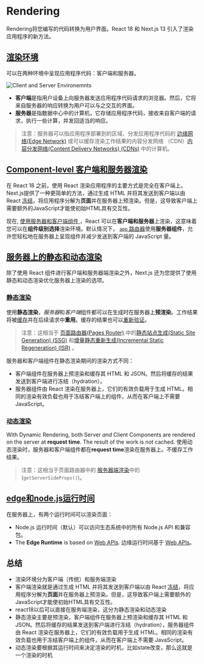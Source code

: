 # Rendering

Rendering将您编写的代码转换为用户界面。React 18 和 Next.js 13 引入了渲染应用程序的新方法。

## [渲染环境](https://nextjs.org/docs/app/building-your-application/rendering#rendering-environments)

可以在两种环境中呈现应用程序代码：客户端和服务器。

![Client and Server Environemnts](https://nextjs.org/_next/image?url=%2Fdocs%2Flight%2Fclient-and-server-environments.png&w=3840&q=75)

- **客户端**是指用户设备上向服务器发送应用程序代码请求的浏览器。然后，它将来自服务器的响应转换为用户可以与之交互的界面。
- **服务器**是指数据中心中的计算机，它存储应用程序代码，接收来自客户端的请求，执行一些计算，并发回适当的响应。

> 注意：服务器可以指应用程序部署到的区域、分发应用程序代码的 [边缘网络(Edge Network)](https://vercel.com/docs/concepts/edge-network/overview) 或可以缓存渲染工作结果的内容分发网络 （CDN）[内容分发网络(Content Delivery Networks) (CDNs)](https://developer.mozilla.org/en-US/docs/Glossary/CDN)  中的计算机。

## [Component-level 客户端和服务器渲染](https://nextjs.org/docs/app/building-your-application/rendering#component-level-client-and-server-rendering)

在 React 18 之前，使用 React 渲染应用程序的主要方式是完全在客户端上。Next.js提供了一种更简单的方法，通过生成 HTML 并将其发送到客户端以由 React [冻结](https://react.dev/reference/react-dom/hydrate#hydrating-server-rendered-html)，将应用程序分解为**页面**并在服务器上预渲染。但是，这导致客户端上需要额外的JavaScript才能使初始HTML具有交互性。

现在, [使用服务器和客户端组件 ](https://nextjs.org/docs/getting-started/react-essentials)，React 可以在**客户端和服务器**上渲染，这意味着您可以在**组件级别选择**渲染环境。默认情况下， [`app` 路由器](https://nextjs.org/docs/app/building-your-application/routing#the-app-router)使用**服务器组件**，允许您轻松地在服务器上呈现组件并减少发送到客户端的 JavaScript 量。

## [服务器上的静态和动态渲染](https://nextjs.org/docs/app/building-your-application/rendering#static-and-dynamic-rendering-on-the-server)

除了使用 React 组件进行客户端和服务器端渲染之外，Next.js 还为您提供了使用静态和动态渲染优化服务器上渲染的选项。

### [静态渲染](https://nextjs.org/docs/app/building-your-application/rendering#static-rendering)

使用**静态渲染**，*服务器*和*客户端*组件都可以在生成时在服务器上**预渲染**。工作结果将被[缓存](https://nextjs.org/docs/app/building-your-application/data-fetching/caching)并在后续请求中**重用**。缓存的结果也可以[重新验证](https://nextjs.org/docs/app/building-your-application/data-fetching#revalidating-data)。

> 注意：这相当于 [页面路由器(Pages Router)](https://nextjs.org/docs/pages/building-your-application/rendering).中的[静态站点生成(Static Site Generation) (SSG)](https://nextjs.org/docs/pages/building-your-application/rendering/static-site-generation) 和[增量静态重新生成(Incremental Static Regeneration) (ISR)](https://nextjs.org/docs/pages/building-your-application/rendering/incremental-static-regeneration) 。

服务器和客户端组件在静态渲染期间的渲染方式不同：

- 客户端组件在服务器上预渲染和缓存其 HTML 和 JSON。然后将缓存的结果发送到客户端进行冻结（hydration）。
- 服务器组件由 React 渲染在服务器上，它们的有效负载用于生成 HTML。相同的渲染有效负载也用于冻结客户端上的组件，从而在客户端上不需要 JavaScript。

### [动态渲染](https://nextjs.org/docs/app/building-your-application/rendering#dynamic-rendering)

With Dynamic Rendering, both Server *and* Client Components are rendered on the server at **request time**. The result of the work is not cached.
使用动态渲染时，服务器和客户端组件都在**request time**渲染在服务器上。不缓存工作结果。

> 注意：这相当于页面路由器中的 [服务器端渲染](https://nextjs.org/docs/pages/building-your-application/rendering/server-side-rendering)中的(`getServerSideProps()`)。

## [edge和node.js运行时间](https://nextjs.org/docs/app/building-your-application/rendering#edge-and-nodejs-runtimes)

在服务器上，有两个运行时间可以渲染页面：

- Node.js 运行时间（默认）可以访问生态系统中的所有 Node.js API 和兼容包。
- The **Edge Runtime** is based on [Web APIs](https://nextjs.org/docs/app/api-reference/edge).
  边缘运行时间基于 [Web APIs](https://nextjs.org/docs/app/api-reference/edge)。

## 总结

- 渲染环境分为客户端（传统）和服务端渲染
- 客户端渲染就是通过生成 HTML 并将其发送到客户端以由 React [冻结](https://react.dev/reference/react-dom/hydrate#hydrating-server-rendered-html)，将应用程序分解为**页面**并在服务器上预渲染。但是，这导致客户端上需要额外的JavaScript才能使初始HTML具有交互性。
- react18以后可以直接在服务端渲染，这分为静态渲染和动态渲染
- 静态渲染主要是预渲染，客户端组件在服务器上预渲染和缓存其 HTML 和 JSON。然后将缓存的结果发送到客户端进行冻结（hydration），服务器组件由 React 渲染在服务器上，它们的有效负载用于生成 HTML。相同的渲染有效负载也用于冻结客户端上的组件，从而在客户端上不需要 JavaScript。
- 动态渲染要根据其运行时间来决定渲染的时机，比如state改变，那么这就是一个渲染的时机